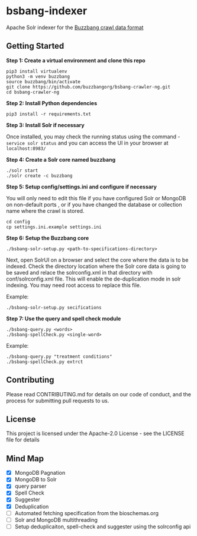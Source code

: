 # bsbang-indexer
Apache Solr indexer for the [Buzzbang crawl data format](https://github.com/buzzbangorg/buzzbang-doc/wiki/Buzzbang-crawl-data-format)

## Getting Started
**Step 1: Create a virtual environment and clone this repo**

```
pip3 install virtualenv
python3 -m venv buzzbang
source buzzbang/bin/activate
git clone https://github.com/buzzbangorg/bsbang-crawler-ng.git
cd bsbang-crawler-ng
```

**Step 2: Install Python dependencies**

```
pip3 install -r requirements.txt
```

**Step 3: Install Solr if necessary**

Once installed, you may check the running status using the command - ```service solr status``` and you can access the UI in your browser at ```localhost:8983/```

**Step 4: Create a Solr core named buzzbang**

```
./solr start
./solr create -c buzzbang
```  

**Step 5: Setup config/settings.ini and configure if necessary**

You will only need to edit this file if you have configured Solr or MongoDB on non-default ports
, or if you have changed the database or collection name where the crawl is stored.

```
cd config
cp settings.ini.example settings.ini
```

**Step 6: Setup the Buzzbang core**

```
./bsbang-solr-setup.py <path-to-specifications-directory> 
```

Next, open SolrUI on a browser and select the core where the data is to be indexed. Check the directory location where the Solr core data is going to be saved and relace the solrconfig.xml in that directory with conf/solrconfig.xml file. This will enable the de-duplication mode in solr indexing. You may need root access to replace this file.

Example:

```
./bsbang-solr-setup.py secifications
```

**Step 7: Use the query and spell check module**

```
./bsbang-query.py <words>
./bsbang-spellCheck.py <single-word>
```

Example:

```
./bsbang-query.py "treatment conditions"
./bsbang-spellCheck.py extrct
```

## Contributing
Please read CONTRIBUTING.md for details on our code of conduct, and the process for submitting pull requests to us.

## License
This project is licensed under the Apache-2.0 License - see the LICENSE file for details


## Mind Map
- [x] MongoDB Pagnation
- [x] MongoDB to Solr
- [x] query parser
- [x] Spell Check
- [x] Suggester
- [x] Deduplication
- [ ] Automated fetching specification from the bioschemas.org
- [ ] Solr and MongoDB multithreading
- [ ] Setup deduplicaiton, spell-check and suggester using the solrconfig api 
